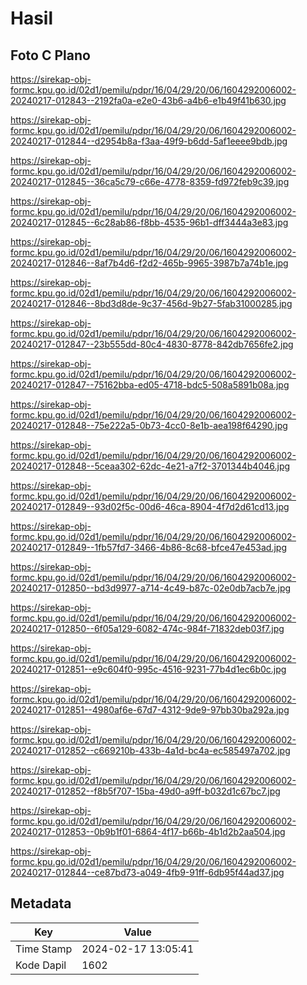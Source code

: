 # Hasil

## Foto C Plano

https://sirekap-obj-formc.kpu.go.id/02d1/pemilu/pdpr/16/04/29/20/06/1604292006002-20240217-012843--2192fa0a-e2e0-43b6-a4b6-e1b49f41b630.jpg

https://sirekap-obj-formc.kpu.go.id/02d1/pemilu/pdpr/16/04/29/20/06/1604292006002-20240217-012844--d2954b8a-f3aa-49f9-b6dd-5af1eeee9bdb.jpg

https://sirekap-obj-formc.kpu.go.id/02d1/pemilu/pdpr/16/04/29/20/06/1604292006002-20240217-012845--36ca5c79-c66e-4778-8359-fd972feb9c39.jpg

https://sirekap-obj-formc.kpu.go.id/02d1/pemilu/pdpr/16/04/29/20/06/1604292006002-20240217-012845--6c28ab86-f8bb-4535-96b1-dff3444a3e83.jpg

https://sirekap-obj-formc.kpu.go.id/02d1/pemilu/pdpr/16/04/29/20/06/1604292006002-20240217-012846--8af7b4d6-f2d2-465b-9965-3987b7a74b1e.jpg

https://sirekap-obj-formc.kpu.go.id/02d1/pemilu/pdpr/16/04/29/20/06/1604292006002-20240217-012846--8bd3d8de-9c37-456d-9b27-5fab31000285.jpg

https://sirekap-obj-formc.kpu.go.id/02d1/pemilu/pdpr/16/04/29/20/06/1604292006002-20240217-012847--23b555dd-80c4-4830-8778-842db7656fe2.jpg

https://sirekap-obj-formc.kpu.go.id/02d1/pemilu/pdpr/16/04/29/20/06/1604292006002-20240217-012847--75162bba-ed05-4718-bdc5-508a5891b08a.jpg

https://sirekap-obj-formc.kpu.go.id/02d1/pemilu/pdpr/16/04/29/20/06/1604292006002-20240217-012848--75e222a5-0b73-4cc0-8e1b-aea198f64290.jpg

https://sirekap-obj-formc.kpu.go.id/02d1/pemilu/pdpr/16/04/29/20/06/1604292006002-20240217-012848--5ceaa302-62dc-4e21-a7f2-3701344b4046.jpg

https://sirekap-obj-formc.kpu.go.id/02d1/pemilu/pdpr/16/04/29/20/06/1604292006002-20240217-012849--93d02f5c-00d6-46ca-8904-4f7d2d61cd13.jpg

https://sirekap-obj-formc.kpu.go.id/02d1/pemilu/pdpr/16/04/29/20/06/1604292006002-20240217-012849--1fb57fd7-3466-4b86-8c68-bfce47e453ad.jpg

https://sirekap-obj-formc.kpu.go.id/02d1/pemilu/pdpr/16/04/29/20/06/1604292006002-20240217-012850--bd3d9977-a714-4c49-b87c-02e0db7acb7e.jpg

https://sirekap-obj-formc.kpu.go.id/02d1/pemilu/pdpr/16/04/29/20/06/1604292006002-20240217-012850--6f05a129-6082-474c-984f-71832deb03f7.jpg

https://sirekap-obj-formc.kpu.go.id/02d1/pemilu/pdpr/16/04/29/20/06/1604292006002-20240217-012851--e9c604f0-995c-4516-9231-77b4d1ec6b0c.jpg

https://sirekap-obj-formc.kpu.go.id/02d1/pemilu/pdpr/16/04/29/20/06/1604292006002-20240217-012851--4980af6e-67d7-4312-9de9-97bb30ba292a.jpg

https://sirekap-obj-formc.kpu.go.id/02d1/pemilu/pdpr/16/04/29/20/06/1604292006002-20240217-012852--c669210b-433b-4a1d-bc4a-ec585497a702.jpg

https://sirekap-obj-formc.kpu.go.id/02d1/pemilu/pdpr/16/04/29/20/06/1604292006002-20240217-012852--f8b5f707-15ba-49d0-a9ff-b032d1c67bc7.jpg

https://sirekap-obj-formc.kpu.go.id/02d1/pemilu/pdpr/16/04/29/20/06/1604292006002-20240217-012853--0b9b1f01-6864-4f17-b66b-4b1d2b2aa504.jpg

https://sirekap-obj-formc.kpu.go.id/02d1/pemilu/pdpr/16/04/29/20/06/1604292006002-20240217-012844--ce87bd73-a049-4fb9-91ff-6db95f44ad37.jpg


## Metadata

| Key        | Value               |
| ---------- | ------------------- |
| Time Stamp | 2024-02-17 13:05:41 |
| Kode Dapil | 1602                |



